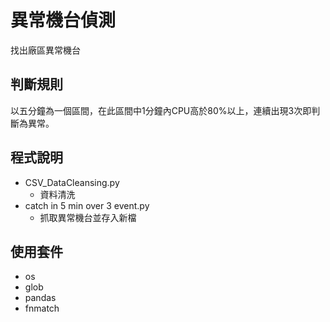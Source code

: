 # 異常機台偵測
找出廠區異常機台
## 判斷規則
以五分鐘為一個區間，在此區間中1分鐘內CPU高於80%以上，連續出現3次即判斷為異常。
## 程式說明
* CSV_DataCleansing.py
  * 資料清洗
* catch in 5 min over 3 event.py
  * 抓取異常機台並存入新檔 
## 使用套件
* os
* glob
* pandas
* fnmatch
